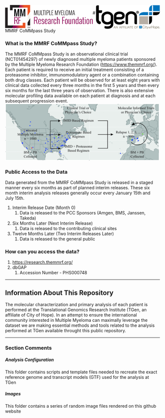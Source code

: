 <img src="/images/MMRF_Square_Tag_3c_SM.jpeg" width="285" height="74.8" align="left" title="MMRF Logo">
<img src="/images/TGen_Color_LOGO_medium.png" width="208.3" height="78" align="right" title="TGen Logo"> <br/>
# MMRF CoMMpass Study

### What is the MMRF CoMMpass Study?

The MMRF CoMMpass Study is an observational clinical trial (NCT01454297) of newly diagnosed multiple myeloma patients sponsored by the Multiple Myeloma Research Foundation (https://www.themmrf.org/).  Each patient is required to receive an initial treatment consisting of a proteasome inhibitor, immunomodulatory agent or a combination containing both drug classes. Each patient will be observed for at least eight years with clinical data collected every three months in the first 5 years and then every six months for the last three years of observation.  There is also extensive molecular profiling data available on each patient at diagnosis and at each subsequent progression event.
![CoMMpass Map](/images/CoMMpass_Map_and_Design.jpg)

### Public Access to the Data

Data generated from the MMRF CoMMpass Study is released in a staged manner every six months as part of planned interim releases. These six month interim analysis releases generally occur every January 15th and July 15th.

1. Interim Release Date (Month 0)
    1. Data is released to the PCC Sponsors (Amgen, BMS, Janssen, Takeda)
2. Six Months Later (Next Interim Release)
    1. Data is released to the contributing clinical sites
3. Twelve Months Later (Two Interim Releases Later)
    1. Data is released to the general public

### How can you access the data?

1. https://research.themmrf.org/
2. dbGAP
    1. Accession Number - PHS000748

---

## Information About This Repository

The molecular characterization and primary analysis of each patient is performed at the Translational Genomics Research Institute (TGen, an affiliate of City of Hope).  In an attempt to ensure the international community interested in Multiple Myeloma can maximally leverage the dataset we are making essential methods and tools related to the analysis performed at TGen available throught this public repository.

---

### Section Comments

##### Analysis Configuration
This folder contains scripts and template files needed to recreate the exact reference genome and transcript models (GTF) used for the analysis at TGen

##### Images
This folder contains a series of random image files rendered on this github website

